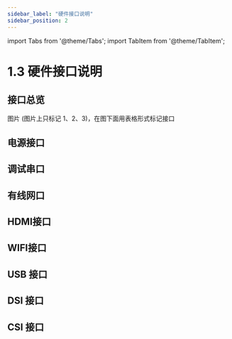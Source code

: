 ```yaml
---
sidebar_label: "硬件接口说明"
sidebar_position: 2
---
```


import Tabs from '@theme/Tabs';
import TabItem from '@theme/TabItem';

# 1.3 硬件接口说明

## 接口总览

图片 (图片上只标记 1、2、3)，在图下面用表格形式标记接口

## 电源接口

## 调试串口

## 有线网口

## HDMI接口

## WIFI接口

## USB 接口

## DSI 接口

## CSI 接口
